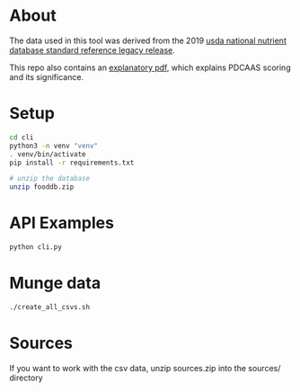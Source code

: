 # About

The data used in this tool was derived from the 2019 [usda national nutrient database standard reference legacy release](https://data.nal.usda.gov/dataset/usda-national-nutrient-database-standard-reference-legacy-release).

This repo also contains an [explanatory pdf](Calculating-PDCAAS-for-Percent-Protein-Slide-Deck.pdf), which explains PDCAAS scoring and its significance.

# Setup

```sh
cd cli
python3 -m venv "venv"
. venv/bin/activate
pip install -r requirements.txt

# unzip the database
unzip fooddb.zip
```

# API Examples

```sh
python cli.py
```

# Munge data

```sh
./create_all_csvs.sh
```

# Sources
If you want to work with the csv data, unzip sources.zip into the sources/ directory
